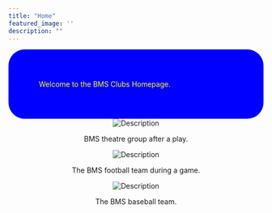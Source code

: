 ```yaml
---
title: "Home"
featured_image: ''
description: ""
---
```


  <div style="background-color: blue; padding: 60px; border-radius: 32px; color:yellow;">
  Welcome to the BMS Clubs Homepage.
</div>
</div>

<div style="text-align: center">

<img src="images/BMS4.jpg" alt="Description" style="display: inline-block;">
  <p>BMS theatre group after a play.</p>  
<img src="https://resources.finalsite.net/images/f_auto,q_auto,t_image_size_4/v1743437065/mcpsorg/w7hu0u7jc5lzak9ztbnz/BaseballMarch2025.jpg" alt="Description" style="display: inline-block;">
<p>The BMS football team during a game.</p>
<img src="https://resources.finalsite.net/images/f_auto,q_auto,t_image_size_2/v1690389009/mcpsorg/hyzt3aygytdob2skqbzt/footballforwebsite.jpg" alt="Description" style="display: inline-block">
<p>The BMS baseball team.</p>
</div>